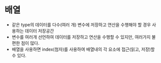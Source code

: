 # 배열
* 같은 type의 데이터를 다수(여러 개) 변수에 저장하고 연산을 수행해야 할 경우 사용하는 데이터 저장공간
* 변수를 여러개 선언하여 데이터를 저장하고 연산을 수행할 수 있지만, 여러가지 불편한 점이 많다.
* 배열을 사용하면 index(첨자)를 사용하여 배열내의 각 요소에 접근(읽고, 저장)할 수 있다. 